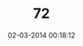 ---
layout: post
title:  "72"
date: 02-03-2014 00:18:12
categories: jekyll update
language: 'ru'
image: 072.png
---